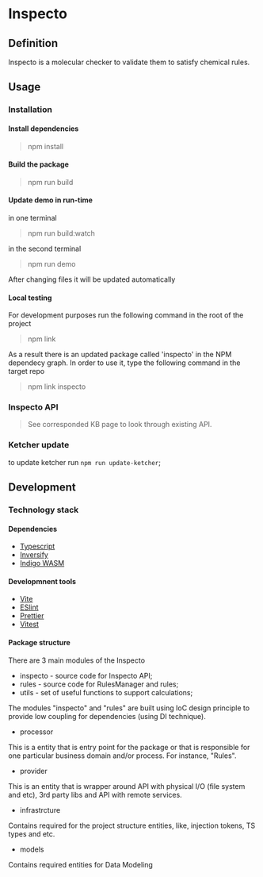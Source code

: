 # Inspecto

## Definition

Inspecto is a molecular checker to validate them to satisfy chemical rules.

## Usage

### Installation

#### Install dependencies

> npm install

#### Build the package

> npm run build

#### Update demo in run-time

in one terminal

> npm run build:watch

in the second terminal

> npm run demo

After changing files it will be updated automatically

#### Local testing

For development purposes run the following command in the root of the project

> npm link

As a result there is an updated package called 'inspecto' in the NPM dependecy graph. In order to use it, type the following command in the target repo

> npm link inspecto

### Inspecto API

> See corresponded KB page to look through existing API.

### Ketcher update

to update ketcher run `npm run update-ketcher`;

## Development

### Technology stack

#### Dependencies

- [Typescript](https://www.typescriptlang.org/)
- [Inversify](https://inversify.io/)
- [Indigo WASM](https://www.npmjs.com/package/indigo-ketcher)

#### Developmnent tools

- [Vite](https://vitejs.dev/)
- [ESlint](https://eslint.org/)
- [Prettier](https://prettier.io/)
- [Vitest](https://vitest.dev/)

#### Package structure

There are 3 main modules of the Inspecto

- inspecto - source code for Inspecto API;
- rules - source code for RulesManager and rules;
- utils - set of useful functions to support calculations;

The modules "inspecto" and "rules" are built using IoC design principle to provide low coupling for dependencies (using DI technique).

- processor

This is a entity that is entry point for the package or that is responsible for one particular business domain and/or process. For instance, "Rules".

- provider

This is an entity that is wrapper around API with physical I/O (file system and etc), 3rd party libs and API with remote services.

- infrastrcture

Contains required for the project structure entities, like, injection tokens, TS types and etc.

- models

Contains required entities for Data Modeling
